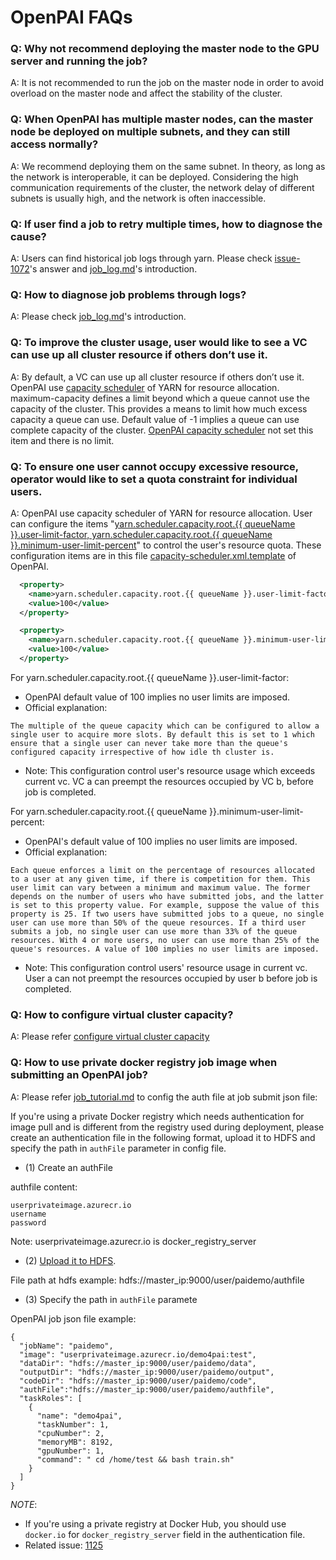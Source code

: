 # OpenPAI FAQs

### Q: Why not recommend deploying the master node to the GPU server and running the job? 

A: It is not recommended to run the job on the master node in order to avoid overload on the master node and affect the stability of the cluster.

### Q: When OpenPAI has multiple master nodes, can the master node be deployed on multiple subnets, and they can still access normally?

A: We recommend deploying them on the same subnet. In theory, as long as the network is interoperable, it can be deployed. Considering the high communication requirements of the cluster, the network delay of different subnets is usually high, and the network is often inaccessible.

### Q: If user find a job to retry multiple times, how to diagnose the cause?

A: Users can find historical job logs through yarn. Please check [issue-1072](https://github.com/Microsoft/pai/issues/1072)'s answer and [job_log.md](./job_log.md)'s introduction.

### Q: How to diagnose job problems through logs?

A: Please check [job_log.md](./job_log.md)'s introduction.

### Q: To improve the cluster usage, user would like to see a VC can use up all cluster resource if others don’t use it.

A: By default, a VC can use up all cluster resource if others don’t use it. OpenPAI use [capacity scheduler](https://hadoop.apache.org/docs/r1.2.1/capacity_scheduler.html) of YARN for resource allocation. maximum-capacity defines a limit beyond which a queue cannot use the capacity of the cluster. This provides a means to limit how much excess capacity a queue can use. Default value of -1 implies a queue can use complete capacity of the cluster. [OpenPAI capacity scheduler](../src/hadoop-resource-manager/deploy/hadoop-resource-manager-configuration/capacity-scheduler.xml.template) not set this item and there is no limit. 

### Q: To ensure one user cannot occupy excessive resource, operator would like to set a quota constraint for individual users. 

A: OpenPAI use capacity scheduler of YARN for resource allocation. User can configure the items "[yarn.scheduler.capacity.root.{{ queueName }}.user-limit-factor, yarn.scheduler.capacity.root.{{ queueName }}.minimum-user-limit-percent](https://hadoop.apache.org/docs/r1.2.1/capacity_scheduler.html)" to control the user's resource quota. These configuration items are in this file [capacity-scheduler.xml.template](../src/hadoop-resource-manager/deploy/hadoop-resource-manager-configuration/capacity-scheduler.xml.template) of OpenPAI.

```xml
  <property>
    <name>yarn.scheduler.capacity.root.{{ queueName }}.user-limit-factor</name>
    <value>100</value>
  </property>

  <property>
    <name>yarn.scheduler.capacity.root.{{ queueName }}.minimum-user-limit-percent</name>
    <value>100</value>
  </property>
```

For yarn.scheduler.capacity.root.{{ queueName }}.user-limit-factor:
- OpenPAI default value of 100 implies no user limits are imposed.
- Official explanation:

```
The multiple of the queue capacity which can be configured to allow a single user to acquire more slots. By default this is set to 1 which ensure that a single user can never take more than the queue's configured capacity irrespective of how idle th cluster is.
```

- Note: This configuration control user's resource usage which exceeds current vc. VC a can preempt the resources occupied by VC b, before job is completed.

For yarn.scheduler.capacity.root.{{ queueName }}.minimum-user-limit-percent:
- OpenPAI's default value of 100 implies no user limits are imposed.
- Official explanation:

```
Each queue enforces a limit on the percentage of resources allocated to a user at any given time, if there is competition for them. This user limit can vary between a minimum and maximum value. The former depends on the number of users who have submitted jobs, and the latter is set to this property value. For example, suppose the value of this property is 25. If two users have submitted jobs to a queue, no single user can use more than 50% of the queue resources. If a third user submits a job, no single user can use more than 33% of the queue resources. With 4 or more users, no user can use more than 25% of the queue's resources. A value of 100 implies no user limits are imposed.
```

- Note:  This configuration control users' resource usage in current vc. User a can not preempt the resources occupied by user b before job is completed. 

### Q: How to configure virtual cluster capacity? 

A: Please refer [configure virtual cluster capacity](./pai-management/doc/how-to-write-pai-configuration.md#configure_vc_capacity)

### Q: How to use private docker registry job image when submitting an OpenPAI job? 

A: Please refer [job_tutorial.md](./job_tutorial.md) to config the auth file at job submit json file:

If you're using a private Docker registry which needs authentication for image pull and is different from the registry used during deployment,
please create an authentication file in the following format, upload it to HDFS and specify the path in `authFile` parameter in config file.

- (1) Create an authFile

authfile content:

```
userprivateimage.azurecr.io
username
password
```

Note: userprivateimage.azurecr.io is docker_registry_server

- (2) [Upload it to HDFS](../pai-management/doc/hdfs.md#WebHDFS). 

File path at hdfs example: hdfs://master_ip:9000/user/paidemo/authfile

- (3) Specify the path in `authFile` paramete 

OpenPAI job json file example:

```
{
  "jobName": "paidemo",
  "image": "userprivateimage.azurecr.io/demo4pai:test",
  "dataDir": "hdfs://master_ip:9000/user/paidemo/data", 
  "outputDir": "hdfs://master_ip:9000/user/paidemo/output", 
  "codeDir": "hdfs://master_ip:9000/user/paidemo/code", 
  "authFile":"hdfs://master_ip:9000/user/paidemo/authfile",
  "taskRoles": [
    {
      "name": "demo4pai",
      "taskNumber": 1,
      "cpuNumber": 2,
      "memoryMB": 8192,
      "gpuNumber": 1,
      "command": " cd /home/test && bash train.sh"
    }
  ]
}
```

*NOTE*: 
- If you're using a private registry at Docker Hub, you should use `docker.io` for `docker_registry_server` field in the authentication file.
- Related issue: [1125](https://github.com/Microsoft/pai/issues/1215)
